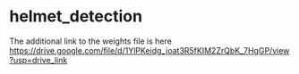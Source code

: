 # helmet_detection
The additional link to the weights file is here 
https://drive.google.com/file/d/1YlPKeidg_joat3R5fKIM2ZrQbK_7HgGP/view?usp=drive_link

